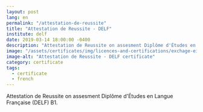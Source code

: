 ```yaml
---
layout: post
lang: en
permalink: "/attestation-de-reussite"
title: "Attestation de Reussite - DELF"
institute: delf
date: 2019-03-14 18:00:00 -0400
description: "Attestation de Reussite on assesment Diplôme d'Études en Langue Française (DELF) B1."
image: "/assets/certificates/img/licences-and-certifications/exchage-eigsi/DELF/attestation-de-reussite.jpg"
image-alt: "Attestation de Reussite - DELF certificate"
category: certificate
tags:
  - certificate
  - french
---
```


Attestation de Reussite on assesment Diplôme d'Études en Langue Française (DELF) B1.
